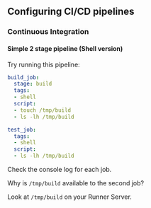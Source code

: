 ## Configuring CI/CD pipelines
### Continuous Integration
#### Simple 2 stage pipeline (Shell version)

Try running this pipeline:

```yaml 
build_job:
  stage: build
  tags:
  - shell
  script:
  - touch /tmp/build
  - ls -lh /tmp/build

test_job:
  tags:
  - shell
  script:
  - ls -lh /tmp/build 
```

Check the console log for each job.

Why is `/tmp/build` available to the second job?

Look at `/tmp/build` on your Runner Server.
